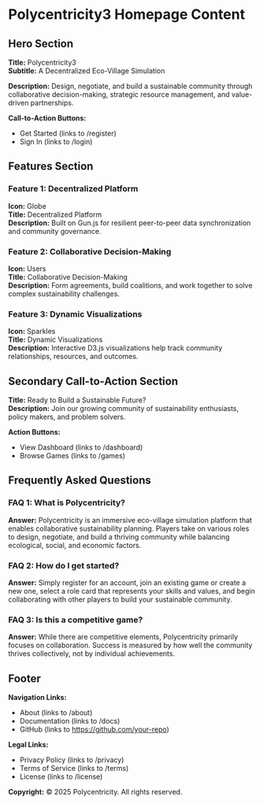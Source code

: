 
# Polycentricity3 Homepage Content

## Hero Section

**Title:** Polycentricity3  
**Subtitle:** A Decentralized Eco-Village Simulation

**Description:**
Design, negotiate, and build a sustainable community through collaborative decision-making, strategic resource management, and value-driven partnerships.

**Call-to-Action Buttons:**
- Get Started (links to /register)
- Sign In (links to /login)

## Features Section

### Feature 1: Decentralized Platform
**Icon:** Globe  
**Title:** Decentralized Platform  
**Description:** Built on Gun.js for resilient peer-to-peer data synchronization and community governance.

### Feature 2: Collaborative Decision-Making
**Icon:** Users  
**Title:** Collaborative Decision-Making  
**Description:** Form agreements, build coalitions, and work together to solve complex sustainability challenges.

### Feature 3: Dynamic Visualizations
**Icon:** Sparkles  
**Title:** Dynamic Visualizations  
**Description:** Interactive D3.js visualizations help track community relationships, resources, and outcomes.

## Secondary Call-to-Action Section

**Title:** Ready to Build a Sustainable Future?  
**Description:** Join our growing community of sustainability enthusiasts, policy makers, and problem solvers.

**Action Buttons:**
- View Dashboard (links to /dashboard)
- Browse Games (links to /games)

## Frequently Asked Questions

### FAQ 1: What is Polycentricity?
**Answer:** Polycentricity is an immersive eco-village simulation platform that enables collaborative sustainability planning. Players take on various roles to design, negotiate, and build a thriving community while balancing ecological, social, and economic factors.

### FAQ 2: How do I get started?
**Answer:** Simply register for an account, join an existing game or create a new one, select a role card that represents your skills and values, and begin collaborating with other players to build your sustainable community.

### FAQ 3: Is this a competitive game?
**Answer:** While there are competitive elements, Polycentricity primarily focuses on collaboration. Success is measured by how well the community thrives collectively, not by individual achievements.

## Footer

**Navigation Links:**
- About (links to /about)
- Documentation (links to /docs)
- GitHub (links to https://github.com/your-repo)

**Legal Links:**
- Privacy Policy (links to /privacy)
- Terms of Service (links to /terms)
- License (links to /license)

**Copyright:** © 2025 Polycentricity. All rights reserved.
